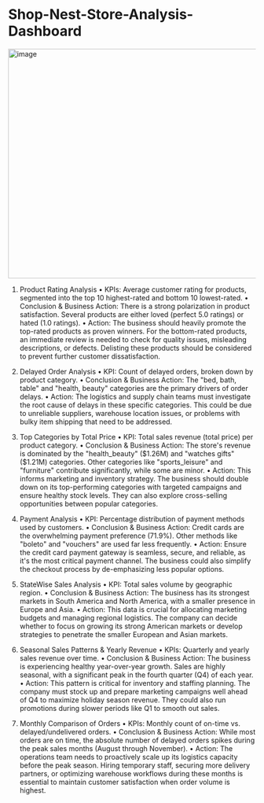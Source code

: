 # Shop-Nest-Store-Analysis-Dashboard

<img width="833" height="467" alt="image" src="https://github.com/user-attachments/assets/7f207317-96ad-40a1-8f03-2fbadccb2743" />


1. Product Rating Analysis
•	KPIs: Average customer rating for products, segmented into the top 10 highest-rated and bottom 10 lowest-rated.
•	Conclusion & Business Action: There is a strong polarization in product satisfaction. Several products are either loved (perfect 5.0 ratings) or hated (1.0 ratings).
•	Action: The business should heavily promote the top-rated products as proven winners. For the bottom-rated products, an immediate review is needed to check for quality issues, misleading descriptions, or defects. Delisting these products should be considered to prevent further customer dissatisfaction.

2. Delayed Order Analysis
•	KPI: Count of delayed orders, broken down by product category.
•	Conclusion & Business Action: The "bed, bath, table" and "health, beauty" categories are the primary drivers of order delays.
•	Action: The logistics and supply chain teams must investigate the root cause of delays in these specific categories. This could be due to unreliable suppliers, warehouse location issues, or problems with bulky item shipping that need to be addressed.


3. Top Categories by Total Price
•	KPI: Total sales revenue (total price) per product category.
•	Conclusion & Business Action: The store's revenue is dominated by the "health_beauty" ($1.26M) and "watches gifts" ($1.21M) categories. Other categories like "sports_leisure" and "furniture" contribute significantly, while some are minor.
•	Action: This informs marketing and inventory strategy. The business should double down on its top-performing categories with targeted campaigns and ensure healthy stock levels. They can also explore cross-selling opportunities between popular categories.

4. Payment Analysis
•	KPI: Percentage distribution of payment methods used by customers.
•	Conclusion & Business Action: Credit cards are the overwhelming payment preference (71.9%). Other methods like "boleto" and "vouchers" are used far less frequently.
•	Action: Ensure the credit card payment gateway is seamless, secure, and reliable, as it's the most critical payment channel. The business could also simplify the checkout process by de-emphasizing less popular options.
5. StateWise Sales Analysis
•	KPI: Total sales volume by geographic region.
•	Conclusion & Business Action: The business has its strongest markets in South America and North America, with a smaller presence in Europe and Asia.
•	Action: This data is crucial for allocating marketing budgets and managing regional logistics. The company can decide whether to focus on growing its strong American markets or develop strategies to penetrate the smaller European and Asian markets.
6. Seasonal Sales Patterns & Yearly Revenue
•	KPIs: Quarterly and yearly sales revenue over time.
•	Conclusion & Business Action: The business is experiencing healthy year-over-year growth. Sales are highly seasonal, with a significant peak in the fourth quarter (Q4) of each year.
•	Action: This pattern is critical for inventory and staffing planning. The company must stock up and prepare marketing campaigns well ahead of Q4 to maximize holiday season revenue. They could also run promotions during slower periods like Q1 to smooth out sales.





7. Monthly Comparison of Orders
•	KPIs: Monthly count of on-time vs. delayed/undelivered orders.
•	Conclusion & Business Action: While most orders are on time, the absolute number of delayed orders spikes during the peak sales months (August through November).
•	Action: The operations team needs to proactively scale up its logistics capacity before the peak season. Hiring temporary staff, securing more delivery partners, or optimizing warehouse workflows during these months is essential to maintain customer satisfaction when order volume is highest.
